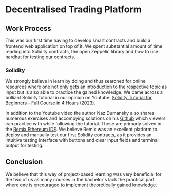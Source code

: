 # Decentralised Trading Platform


## Work Process

This was our first time having to develop smart contracts and build a frontend web application on top of it. We spent substantial amount of time reading into Solidity contracts, the open Zeppelin library and how to use hardhat for testing our contracts. 

### Solidity

We strongly believe in learn by doing and thus searched for online resources where one not only gets an introduction to the respective topic as input but is also able to practice the gained knowledge. We came across a brilliant Solidity tutorial in our opinion on Youtube: [Solidity Tutorial for Beginners - Full Course in 4 Hours (2023)](https://www.youtube.com/watch?v=AYpftDFiIgk&t=14004s). 

In addition to the Youtube video the author Naz Dumansky also shares numerous exercises and accompying solutions on his [Github](https://github.com/NazaWEb/ultimate-solidity-course-for-complete-beginners) which viewers can practice with while following the tutorial. These are primarly solved in the [Remix Ethereum IDE](https://remix.ethereum.org). We believe Remix was an excellent platform to deploy and manually test our first Solidity contracts, as it provides an intuitive testing interface with buttons and clear input fields and terminal output for testing. 


## Conclusion

We believe that this way of project-based learning was very beneficial for the two of us as many courses in the bachelor's lack the practical part where one is encouraged to implement theoretically gained knowledge. 


